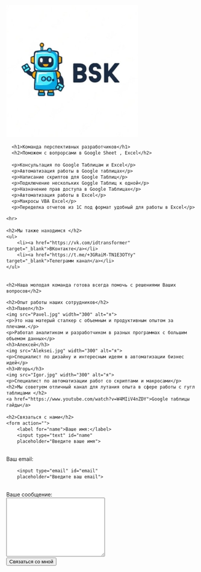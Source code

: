 <!DOCTYPE html>
<html>
<head>
    <meta charset="UTF-8">
    <title>BSK developers</title>
    <link href="style1.css"
    rel="stylesheet"/>
</head>
<body>
    <div class="container">
        <div class="info">
      <img src="Robot.jpg" width="350"  alt="тут моя фотка"
      class="avat"/>
            
      <h1>Команда перспективных разработчиков</h1>
      <h2>Поможем с вопрорсами в Google Sheet , Excel</h2>

      <p>Консультация по Google Таблицам и Excel</p>
      <p>Автоматизация работы в Google таблицах</p>
      <p>Написание скриптов для Google Таблиц</p>
      <p>Подключение нескольких Goggle Таблиц к одной</p>
      <p>Назначение прав доступа в Google Таблицах</p>
      <p>Автоматизация работы в Excel</p>
      <p>Макросы VBA Excel</p>
      <p>Переделка отчетов из 1C под формат удобный для работы в Excel</p>
  </div>
       
    
  

    <hr>

    <h2>Мы также находимся </h2>
    <ul>
        <li><a href="https://vk.com/idtransformer" target="_blank">ВКонтакте</a></li>
        <li><a href="https://t.me/+3GRaiM-TN1E3OTYy" target="_blank">Телеграмм канал</a></li>
    </ul>


    <h2>Наша молодая команда готова всегда помочь с решениями Ваших вопросов</h2>
  <p></p>
  <p></p>

    <h2>Опыт работы наших сотрудников</h2>
    <h3>Павел</h3>
    <img src="Pavel.jpg" width="300" alt="я">
    <p>Это наш матерый сталкер с объемным и продуктивным опытом за плечами.</p>
    <p>Работал аналитиком и разработчиком в разных программах с большим объемом данных</p>
    <h3>Алексей</h3>
    <img src="Aleksei.jpg" width="300" alt="я">
    <p>Специалист по дизайну и интересным идеям в автоматизации бизнес идей</p>
    <h3>Игорь</h3>
    <img src="Igor.jpg" width="300" alt="я">
    <p>Специалист по автоматизации работ со скриптами и макросами</p>
    <h2>Мы советуем отличный канал для лутания опыта в сфере работы с гугл таблицами </h2>
    <a href="https://www.youtube.com/watch?v=W4MIiV4nZDY">Google таблицы гайды</a>

    <h2>Связаться с нами</h2>
    <form action="">
        <label for="name">Ваше имя:</label>
        <input type="text" id="name" 
        placeholder="Введите ваше имя">
<br>
        <label for="email">Ваш email:</label>

        <input type="email" id="email" 
        placeholder="Введите ваш email">

<br>
        <label for="email">Ваше сообщение:</label>
        <br>
       <textarea name="" id="text" cols="30" rows="10"></textarea>
<br>
        <input type="submit" value="Связаться со мной">
    </form>
    <!-- <div class="box-model">
        <div></div>
        <div></div>
        <div></div>
        <div></div>
    </div>
 </div> -->

 <div style="margin-bottom: 500px"></div>
</body>
</html>
